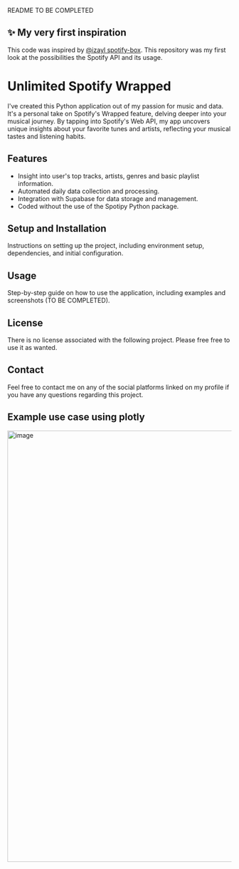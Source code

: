 README TO BE COMPLETED

## ✨ My very first inspiration

This code was inspired by [@izayl spotify-box](https://github.com/jacc/music-box).
This repository was my first look at the possibilities the Spotify API and its usage.


<h1>Unlimited Spotify Wrapped</h1>

<p>I've created this Python application out of my passion for music and data. It's a personal take on Spotify's Wrapped feature, delving deeper into your musical journey. By tapping into Spotify's Web API, my app uncovers unique insights about your favorite tunes and artists, reflecting your musical tastes and listening habits.</p>

<h2>Features</h2>
<ul>
    <li>Insight into user's top tracks, artists, genres and basic playlist information.</li>
    <li>Automated daily data collection and processing.</li>
    <li>Integration with Supabase for data storage and management.</li>
    <li>Coded without the use of the Spotipy Python package.</li>
</ul>

<h2>Setup and Installation</h2>
<p>Instructions on setting up the project, including environment setup, dependencies, and initial configuration.</p>

<h2>Usage</h2>
<p>Step-by-step guide on how to use the application, including examples and screenshots (TO BE COMPLETED).</p>


<h2>License</h2>
<p>There is no license associated with the following project. Please free free to use it as wanted.</p>

<h2>Contact</h2>
<p>Feel free to contact me on any of the social platforms linked on my profile if you have any questions regarding this project.</p>

<h2>Example use case using plotly</h2>
<img width="968" alt="image" src="https://github.com/Nicolai1205/Unlimited_Spotify_Wrapped/assets/100568658/a0672fd3-ac5a-4d64-b59a-5618ce351bb4">


